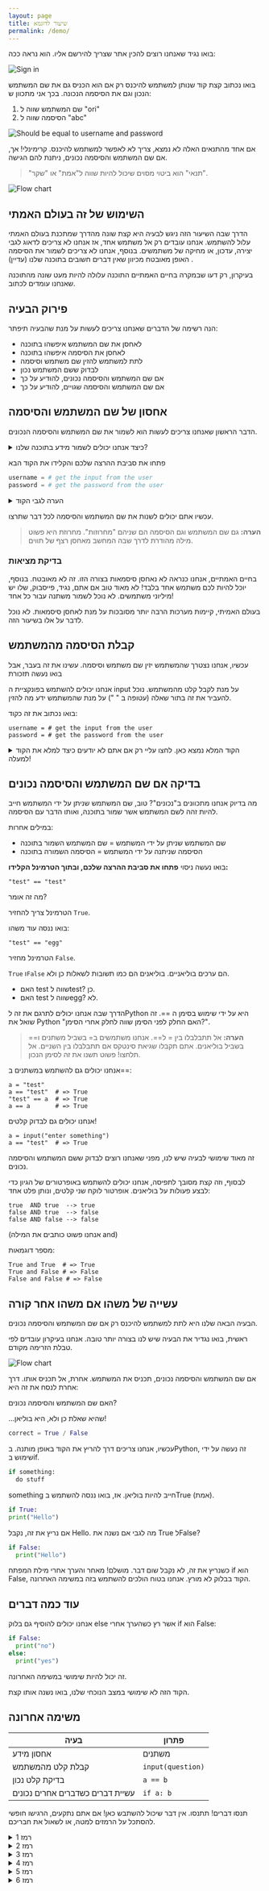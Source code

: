 ```yaml
---
layout: page
title: שיעור לדוגמא
permalink: /demo/
---
```


<div markdown="1" class="demo-content">

בואו נגיד שאנחנו רוצים להכין אתר שצריך להירשם אליו. הוא נראה ככה:

![Sign in](https://i.imgur.com/QD1lBsx.png)

בואו נכתוב קצת קוד שנותן למשתמש להיכנס רק אם הוא הכניס גם את שם המשתמש הנכון וגם את הסיסמה הנכונה. בכך אני מתכוון ש:
  1. שם המשתמש שווה ל "ori"
  2. הסיסמה שווה ל "abc"

![Should be equal to username and password](https://i.imgur.com/gZOpVJu.png)

אם אחד מהתנאים האלה לא נמצא, צריך לא לאפשר למשתמש להיכנס. קרימינלי! אך, אם שם המשתמש והסיסמה נכונים, ניתנת להם הגישה. 

> "תנאי" הוא ביטוי מסוים שיכול להיות שווה ל"אמת" או "שקר".

![Flow chart](https://i.imgur.com/4tGdFun.png)

השימוש של זה בעולם האמתי
-----------------------

הדרך שבה השיעור הזה ניגש לבעיה היא קצת שונה מהדרך שמתכנת בעולם האמתי עלול להשתמש. אנחנו עובדים רק אל משתמש אחד, אז אנחנו לא צריכים לדאוג לגבי יצירה, עדכון, או מחיקה של משתמשים. בנוסף, אנחנו לא צריכים לשמור את הסיסמה האופן מאובטח מכיוון שאין דברים חשובים בתוכנה שלנו (עדיין) .


בעיקרון, רק דעו שבמקרה בחיים האמתיים התוכנה עלולה להיות מעט שונה מהתוכנה שאנחנו עומדים לכתוב.

פירוק הבעיה
-----------

הנה רשימה של הדברים שאנחנו צריכים לעשות על מנת שהבעיה תיפתר:

 * לאחסן את שם המשתמש איפשהו בתוכנה
 * לאחסן את הסיסמה איפשהו בתוכנה
 * לתת למשתמש להזין שם משתמש וסיסמה
 * לבדוק ששם המשתמש נכון
 * אם שם המשתמש והסיסמה נכונים, להודיע על כך
 * אם שם המשתמש והסיסמה שגויים, להודיע על כך

אחסון של שם המשתמש והסיסמה
--------------------------

הדבר הראשון שאנחנו צריכים לעשות הוא לשמור את שם המשתמש והסיסמה הנכונים.

<details>
<summary>כיצד אנחנו יכולים לשמור מידע בתוכנה שלנו?</summary>

כבר עברנו על זה בשיעור קודם, אנחנו יכולים להשתמש במשתנים על מנת לאחסן מידע.
בואו נכתוב קצת קוד.

</details>


פתחו את סביבת ההרצה שלכם והקלידו את הקוד הבא

```python
username = # get the input from the user
password = # get the password from the user
```

<details>
<summary>הערה לגבי הקוד</summary>

אנחנו משתמשים ב # על מנת להגיב על הקוד. זה עשוי לעזור לנו לזכור איזה קוד עושה מה, אפילו אם קראנו אותו, נגיד, לפני שלוש שנים.

</details>

עכשיו אתם יכולים לשנות את שם המשתמש והסיסמה לכל דבר שתרצו.

> **הערה:** גם שם המשתמש וגם הסיסמה הם שניהם "מחרוזות". מחרוזת היא פשוט מילה מהודרת לדרך שבה המחשב מאחסן רצף של תווים.

### בדיקת מציאות

בחיים האמתיים, אנחנו כנראה לא נאחסן סיסמאות בצורה הזו. זה לא מאובטח. בנוסף, יוכל להיות לכם משתמש אחד בלבד! לא מאוד טוב אם אתם, נגיד, פייסבוק, שלו יש מיליוני משתמשים. לא נוכל לשמור משתנה עבור כל אחד!

בעולם האמיתי, קיימות מערכות הרבה יותר מסובכות על מנת לאחסן סיסמאות. לא נוכל לדבר על אלו בשיעור הזה.

קבלת הסיסמה מהמשתמש
-------------------

עכשיו, אנחנו נצטרך שהמשתמש יזין שם משתמש וסיסמה. עשינו את זה בעבר, אבל בואו נעשה  תזכורת

אנחנו יכולים להשתמש בפונקציית ה input על מנת לקבל קלט מהמשתמש. נוכל להעביר את זה בתור שאלה (עטופה ב " ") על מנת שהמשתמש ידע מה להזין.

בואו נכתוב את זה כקוד:

<div class="language-python highlighter-rouge"><div class="highlight"><pre class="highlight"><code><span class="n">username</span> <span class="o">=</span> <span class="c1"># get the input from the user
</span><span class="n">password</span> <span class="o">=</span> <span class="c1"># get the password from the user
</span></code></pre></div></div>

<details>
<summary>
הקוד המלא נמצא כאן. לחצו עליי רק אם אתם לא יודעים כיצד למלא את הקוד למעלה!
</summary>

<div class="language-python highlighter-rouge"><div class="highlight"><pre class="highlight"><code><span class="n">username</span> <span class="o">=</span> <span class="nb">input</span><span class="p">(</span><span class="s">"&lt;your question for the username&gt;"</span><span class="p">)</span>
<span class="n">password</span> <span class="o">=</span> <span class="nb">input</span><span class="p">(</span><span class="s">"&lt;your question for the password&gt;"</span><span class="p">)</span>
</code></pre></div></div>

</details>

בדיקה אם שם המשתמש והסיסמה נכונים
----------------------------------

מה בדיוק אנחנו מתכוונים ב"נכונים"? טוב, שם המשתמש שניתן על ידי המשתמש חייב להיות זהה לשם המשתמש אשר שמור בתוכנה, ואותו הדבר עם הסיסמה.

במילים אחרות:

 * שם המשתמש שניתן על ידי המשתמש = שם המשתמש השמור בתוכנה
 * הסיסמה שניתנה על ידי המשתמש = הסיסמה השמורה בתוכנה

בואו נעשה ניסוי
**פתחו את סביבת ההרצה שלכם, ובתוך הטרמינל הקלידו:**

    "test" == "test"

מה זה אומר?

הטרמינל צריך להחזיר `True`.

בואו ננסה עוד משהו:

    "test" == "egg"

הטרמינל מחזיר `False`.

`True` ו`False` הם ערכים בוליאניים. בוליאנים הם כמו תשובות לשאלות כן ולא.

 * האם test שווה לtest? כן.
 * האם test שווה לegg? לא.

הדרך שבה אנחנו יכולים לתרגם את זה לPython היא על ידי שימוש בסימן ה ==. זה שואל את Python "האם החלק לפני הסימן שווה לחלק אחרי הסימן?".

> **הערה:** אל תתבלבלו בין = ל==. אנחנו משתמשים ב= בשביל משתנים ו== בשביל בוליאנים. אתם תקבלו שגיאת סינטקס אם תתבלבלו בין השניים. אל תלחצו! פשוט תשנו את זה לסימן הנכון.

אנחנו יכולים גם להשתמש במשתנים ב==:

    a = "test"
    a == "test"  # => True
    "test" == a  # => True
    a == a       # => True

אנחנו יכולים גם לבדוק קלטים!

    a = input("enter something")
    a == "test"  # => True

זה מאוד שימושי לבעיה שיש לנו, מפני שאנחנו רוצים לבדוק ששם המשתמש והסיסמה נכונים.

לבסוף, וזה קצת מסובך לתפיסה, אנחנו יכולים להשתמש באופרטורים של הגיון כדי לבצע פעולות על בוליאנים. אופרטור לוקח שני קלטים, ונותן פלט אחד:

    true  AND true  --> true
    false AND true  --> false
    false AND false --> false


(אנחנו פשוט כותבים את המילה and)

מספר דוגמאות:

    True and True  # => True
    True and False # => False
    False and False # => False

עשייה של משהו אם משהו אחר קורה
-------------------------------

הבעיה הבאה שלנו היא לתת למשתמש להיכנס רק אם שם המשתמש והסיסמה נכונים.

ראשית, בואו נגדיר את הבעיה שיש לנו בצורה יותר טובה. אנחנו בעיקרון עובדים לפי
טבלת הזרימה מקודם.

![Flow chart](https://i.imgur.com/4tGdFun.png)


אם שם המשתמש והסיסמה נכונים, תכניס את המשתמש. אחרת, אל תכניס אותו. דרך אחרת לנסח את זה היא:

האם שם המשתמש והסיסמה נכונים?

...שהיא שאלת כן ולא, היא בוליאן!

```python
correct = True / False
```

עכשיו, אנחנו צריכים דרך להריץ את הקוד באופן מותנה. בPython, זה נעשה על ידי שימוש בif.

```python
if something:
  do stuff
```

something חייב להיות בוליאן. אז, בואו ננסה להשתמש בTrue (אמת).

```python
if True:
print("Hello")
```

אם נריץ את זה, נקבל Hello. מה לגבי אם נשנה את True לFalse?

```python
if False:
  print("Hello")
```

כשנריץ את זה, לא נקבל שום דבר. מושלם! מאחר והערך אחרי מילת המפתח if הוא False, הקוד בבלוק לא מורץ. אנחנו בטוח הולכים להשתמש בזה במשימה האחרונה.

עוד כמה דברים
-------------

אנחנו יכולים להוסיף גם בלוק else אשר רץ כשהערך אחרי if הוא False:

```python
if False:
  print("no")
else:
  print("yes")
```

זה יכול להיות שימושי במשימה האחרונה.

הקוד הזה לא שימושי במצב הנוכחי שלנו, בואו נשנה אותו קצת.

משימה אחרונה
------------

|בעיה|פתרון|
|-------|--------|
|אחסון מידע|משתנים|
|קבלת קלט מהמשתמש|`input(question)`|
|בדיקת קלט נכון|`a == b`|
|עשיית דברים כשדברים אחרים נכונים|`if a: b`|

תנסו דברים! תתנסו. אין דבר שיכול להשתבש כאן! אם אתם נתקעים, הרגישו חופשי להסתכל על הרמזים למטה, או לשאול את חבריכם.

<details markdown="1">
<summary>
רמז 1
</summary>

אתם יכולים לבדוק אם שם המשתמש והסיסמה נכונים ככה:

```python
username correct   AND    password correct
```

שזה:

```python
username == username_input and password == password_input
```

</details>

<details markdown="1">
<summary>
רמז 2
</summary>

המתווה הכללי של הפרויקט שלכם צריך להיראות בערך ככה:

```python
# The saved data
username = ...
password = ...
 
# Get user input
username_input = ...
password_input = ...
 
# Check user input matches saved data
if ...:
  print("Logged in")
else ...:
  print("Couldn't log in")
```

(תחליפו עם שאלות אמיתיות)

</details>

<details markdown="1">
<summary>
רמז 3
</summary>
המידע המאוחסן צריך להיראות בערך ככה:

```python
# The saved data
username = "username goes here"
password = "password goes here"
```

(תחליפו עם שם המשתמש והסיסמה שאתם רוצים)
</details>
<details markdown="1">
<summary>
רמז 4
</summary>

קבלה של קלט משתמש נראית ככה:

```python
# Get user input
username_input = input("ask the user for their username")
password_input = input("ask the user for their password")
```
</details>

<details markdown="1">
<summary>
רמז 5
</summary>
הצהרת הif צריכה להיראות ככה:

```python
if (username) and (password:
  print("Logged in")
```

(תחליפו את (username) ו(password) עם בדיקות לראות אם שם המשתמש והסיסמה נכונים)
</details>

<details>
<summary>
רמז 6
</summary>
כדי לבדוק אם שם המשתמש נכון:

<div dir="ltr" markdown="1">
```python
username = "saved username"
username_input = input("ask the user to enter their username")

if username == username_input:
  print("username is correct")
```
</div>

(אותו הרעיון בשביל הסיסמה)
</details>
<details markdown="1">
<summary>
רמז 7
</summary>
כדי לראות אם שם המשתמש והסיסמה נכונים:

```python
if username == username_input and password == password_input:
  print("Logged in")
```
</details>

</div>
